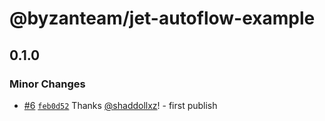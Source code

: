 # @byzanteam/jet-autoflow-example

## 0.1.0

### Minor Changes

- [#6](https://github.com/Byzanteam/jet-autoflow-example/pull/6) [`feb0d52`](https://github.com/Byzanteam/jet-autoflow-example/commit/feb0d524a46bb3aecfc2776da7cc3f1d3d2537a8) Thanks [@shaddollxz](https://github.com/shaddollxz)! - first publish
